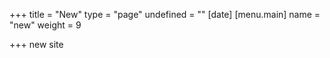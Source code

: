 +++
title = "New"
type = "page"
undefined = ""
[date]
[menu.main]
name = "new"
weight = 9

+++
new site